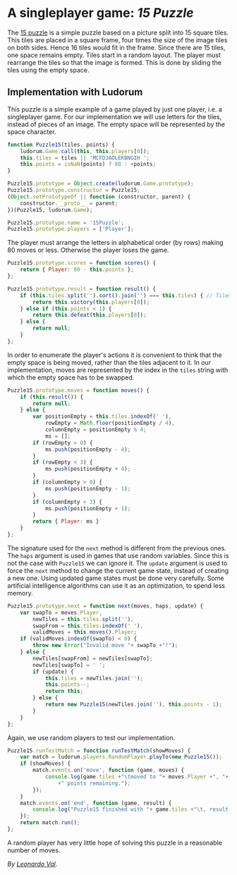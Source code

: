 ﻿A singleplayer game: _15 Puzzle_
================================

The [15 puzzle](https://en.wikipedia.org/wiki/15_puzzle) is a simple puzzle based on a picture split into 15 square tiles. This tiles are placed in a square frame, four times the size of the image tiles on both sides. Hence 16 tiles would fit in the frame. Since there are 15 tiles, one space remains empty. Tiles start in a random layout. The player must rearrange the tiles so that the image is formed. This is done by sliding the tiles using the empty space.

## Implementation with Ludorum #####################################################################

This puzzle is a simple example of a game played by just one player, i.e. a singleplayer game. For our implementation we will use letters for the tiles, instead of pieces of an image. The empty space will be represented by the space character.

```javascript
function Puzzle15(tiles, points) {
	ludorum.Game.call(this, this.players[0]);
	this.tiles = tiles || 'MCFDJAOLEKBNGIH ';
	this.points = isNaN(points) ? 80 : +points;
}

Puzzle15.prototype = Object.create(ludorum.Game.prototype);
Puzzle15.prototype.constructor = Puzzle15;
(Object.setPrototypeOf || function (constructor, parent) {
    constructor.__proto__ = parent;
})(Puzzle15, ludorum.Game);

Puzzle15.prototype.name = '15Puzzle';
Puzzle15.prototype.players = ['Player'];
```

The player must arrange the letters in alphabetical order (by rows) making 80 moves or less. Otherwise the player loses the game.

```javascript
Puzzle15.prototype.scores = function scores() {
	return { Player: 80 - this.points };
};

Puzzle15.prototype.result = function result() {
	if (this.tiles.split('').sort().join('') === this.tiles) { // Tiles are in order.
		return this.victory(this.players[0]);
	} else if (this.points < 1) {
		return this.defeat(this.players[0]);
	} else {
		return null;
	}
};
```

In order to enumerate the player's actions it is convenient to think that the empty space is being moved, rather than the tiles adjacent to it. In our implementation, moves are represented by the index in the `tiles` string with which the empty space has to be swapped.

```javascript
Puzzle15.prototype.moves = function moves() {
	if (this.result()) {
		return null;
	} else {
		var positionEmpty = this.tiles.indexOf(' '),
			rowEmpty = Math.floor(positionEmpty / 4),
			columnEmpty = positionEmpty % 4;
			ms = [];
		if (rowEmpty > 0) {
			ms.push(positionEmpty - 4);
		}
		if (rowEmpty < 3) {
			ms.push(positionEmpty + 4);
		}
		if (columnEmpty > 0) {
			ms.push(positionEmpty - 1);
		}
		if (columnEmpty < 3) {
			ms.push(positionEmpty + 1);
		}
		return { Player: ms }
	}
};
```

The signature used for the `next` method is different from the previous ones. The `haps` argument is used in games that use random variables. Since this is not the case with `Puzzle15` we can ignore it. The `update` argument is used to force the `next` method to change the current game state, instead of creating a new one. Using updated game states must be done very carefully. Some artificial intelligence algorithms can use it as an optimization, to spend less memory.

```javascript
Puzzle15.prototype.next = function next(moves, haps, update) {
	var swapTo = moves.Player,
		newTiles = this.tiles.split(''),
		swapFrom = this.tiles.indexOf(' '),
		validMoves = this.moves().Player;
	if (validMoves.indexOf(swapTo) < 0) {
		throw new Error("Invalid move "+ swapTo +"!");
	} else {
		newTiles[swapFrom] = newTiles[swapTo];
		newTiles[swapTo] = ' ';
		if (update) {
			this.tiles = newTiles.join('');
			this.points--;
			return this;
		} else {
			return new Puzzle15(newTiles.join(''), this.points - 1);
		}
	}
};
```

Again, we use random players to test our implementation.

```javascript
Puzzle15.runTestMatch = function runTestMatch(showMoves) {
	var match = ludorum.players.RandomPlayer.playTo(new Puzzle15());
	if (showMoves) {
		match.events.on('move', function (game, moves) {
			console.log(game.tiles +"\tmoved to "+ moves.Player +", "+ game.points 
				+" points remaining.");
		});
	}
	match.events.on('end', function (game, result) {
		console.log("Puzzle15 finished with "+ game.tiles +"\t, result = "+ result.Player +".");
	});
	return match.run();
};
```

A random player has very little hope of solving this puzzle in a reasonable number of moves.

_By [Leonardo Val](http://github.com/LeonardoVal)_.